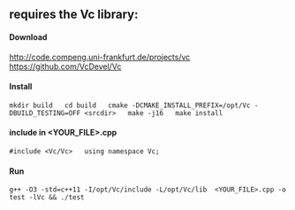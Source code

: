 ## requires the Vc library: 

#### Download 
http://code.compeng.uni-frankfurt.de/projects/vc  
https://github.com/VcDevel/Vc

#### Install
`mkdir build  
cd build  
cmake -DCMAKE_INSTALL_PREFIX=/opt/Vc -DBUILD_TESTING=OFF <srcdir>  
make -j16  
make install`  

#### include in <YOUR_FILE>.cpp
`#include <Vc/Vc>  
using namespace Vc;`

#### Run
`g++ -O3 -std=c++11 -I/opt/Vc/include -L/opt/Vc/lib  <YOUR_FILE>.cpp -o test -lVc && ./test`
